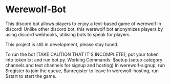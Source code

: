 # Werewolf-Bot
This discord bot allows players to enjoy a text-based game of werewolf in discord! 
Unlike other discord bot, this werewolf bot anonymizes players by using discord webhooks, utilising bots to speak for players.

This project is still in development, please stay tuned.

To run the bot (TAKE CAUTION THAT IT'S INCOMPLETE), put your token into token.txt and run bot.py.
Working Commands:
$setup (setup category channels and text channels for signup and hosting)
In werewolf-signup, run $register to join the queue, $unregister to leave
In werewolf-hosting, run $start to start the game. 
